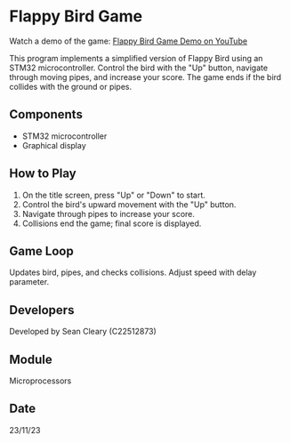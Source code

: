 <!DOCTYPE html>
<html lang="en">
<head>
    <meta charset="UTF-8">
    <meta name="viewport" content="width=device-width, initial-scale=1.0">
</head>
<body>
    <h1>Flappy Bird Game</h1>
    <p>Watch a demo of the game: <a href="https://www.youtube.com/watch?v=JrypWrHpA-8&ab_channel=SeanCleary" target="_blank">Flappy Bird Game Demo on YouTube</a></p>
    <p>This program implements a simplified version of Flappy Bird using an STM32 microcontroller. Control the bird with the "Up" button, navigate through moving pipes, and increase your score. The game ends if the bird collides with the ground or pipes.</p>
    <h2>Components</h2>
    <ul>
        <li>STM32 microcontroller</li>
        <li>Graphical display</li>
    </ul>
    <h2>How to Play</h2>
    <ol>
        <li>On the title screen, press "Up" or "Down" to start.</li>
        <li>Control the bird's upward movement with the "Up" button.</li>
        <li>Navigate through pipes to increase your score.</li>
        <li>Collisions end the game; final score is displayed.</li>
    </ol>
    <h2>Game Loop</h2>
    <p>Updates bird, pipes, and checks collisions. Adjust speed with delay parameter.</p>
    <h2>Developers</h2>
    <p>Developed by Sean Cleary (C22512873)</p>
    <h2>Module</h2>
    <p>Microprocessors</p>
    <h2>Date</h2>
    <p>23/11/23</p>
</body>
</html>

